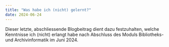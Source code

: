 ```yaml
---
title: "Was habe ich (nicht) gelernt?"
date: 2024-06-24
---
```


Dieser letzte, abschliessende Blogbeitrag dient dazu festzuhalten, welche Kenntnisse ich (nicht) erlangt habe nach Abschluss des Moduls Bibliotheks- und Archivinformatik im Juni 2024. 